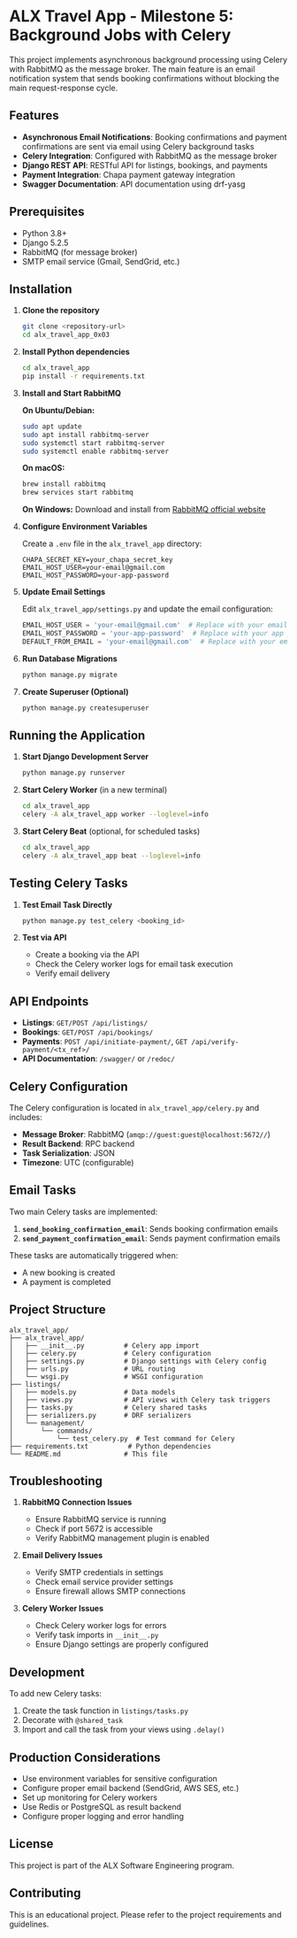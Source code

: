 # ALX Travel App - Milestone 5: Background Jobs with Celery

This project implements asynchronous background processing using Celery with RabbitMQ as the message broker. The main feature is an email notification system that sends booking confirmations without blocking the main request-response cycle.

## Features

- **Asynchronous Email Notifications**: Booking confirmations and payment confirmations are sent via email using Celery background tasks
- **Celery Integration**: Configured with RabbitMQ as the message broker
- **Django REST API**: RESTful API for listings, bookings, and payments
- **Payment Integration**: Chapa payment gateway integration
- **Swagger Documentation**: API documentation using drf-yasg

## Prerequisites

- Python 3.8+
- Django 5.2.5
- RabbitMQ (for message broker)
- SMTP email service (Gmail, SendGrid, etc.)

## Installation

1. **Clone the repository**
   ```bash
   git clone <repository-url>
   cd alx_travel_app_0x03
   ```

2. **Install Python dependencies**
   ```bash
   cd alx_travel_app
   pip install -r requirements.txt
   ```

3. **Install and Start RabbitMQ**

   **On Ubuntu/Debian:**
   ```bash
   sudo apt update
   sudo apt install rabbitmq-server
   sudo systemctl start rabbitmq-server
   sudo systemctl enable rabbitmq-server
   ```

   **On macOS:**
   ```bash
   brew install rabbitmq
   brew services start rabbitmq
   ```

   **On Windows:**
   Download and install from [RabbitMQ official website](https://www.rabbitmq.com/download.html)

4. **Configure Environment Variables**
   
   Create a `.env` file in the `alx_travel_app` directory:
   ```env
   CHAPA_SECRET_KEY=your_chapa_secret_key
   EMAIL_HOST_USER=your-email@gmail.com
   EMAIL_HOST_PASSWORD=your-app-password
   ```

5. **Update Email Settings**
   
   Edit `alx_travel_app/settings.py` and update the email configuration:
   ```python
   EMAIL_HOST_USER = 'your-email@gmail.com'  # Replace with your email
   EMAIL_HOST_PASSWORD = 'your-app-password'  # Replace with your app password
   DEFAULT_FROM_EMAIL = 'your-email@gmail.com'  # Replace with your email
   ```

6. **Run Database Migrations**
   ```bash
   python manage.py migrate
   ```

7. **Create Superuser (Optional)**
   ```bash
   python manage.py createsuperuser
   ```

## Running the Application

1. **Start Django Development Server**
   ```bash
   python manage.py runserver
   ```

2. **Start Celery Worker** (in a new terminal)
   ```bash
   cd alx_travel_app
   celery -A alx_travel_app worker --loglevel=info
   ```

3. **Start Celery Beat** (optional, for scheduled tasks)
   ```bash
   cd alx_travel_app
   celery -A alx_travel_app beat --loglevel=info
   ```

## Testing Celery Tasks

1. **Test Email Task Directly**
   ```bash
   python manage.py test_celery <booking_id>
   ```

2. **Test via API**
   - Create a booking via the API
   - Check the Celery worker logs for email task execution
   - Verify email delivery

## API Endpoints

- **Listings**: `GET/POST /api/listings/`
- **Bookings**: `GET/POST /api/bookings/`
- **Payments**: `POST /api/initiate-payment/`, `GET /api/verify-payment/<tx_ref>/`
- **API Documentation**: `/swagger/` or `/redoc/`

## Celery Configuration

The Celery configuration is located in `alx_travel_app/celery.py` and includes:

- **Message Broker**: RabbitMQ (`amqp://guest:guest@localhost:5672//`)
- **Result Backend**: RPC backend
- **Task Serialization**: JSON
- **Timezone**: UTC (configurable)

## Email Tasks

Two main Celery tasks are implemented:

1. **`send_booking_confirmation_email`**: Sends booking confirmation emails
2. **`send_payment_confirmation_email`**: Sends payment confirmation emails

These tasks are automatically triggered when:
- A new booking is created
- A payment is completed

## Project Structure

```
alx_travel_app/
├── alx_travel_app/
│   ├── __init__.py          # Celery app import
│   ├── celery.py            # Celery configuration
│   ├── settings.py          # Django settings with Celery config
│   ├── urls.py              # URL routing
│   └── wsgi.py              # WSGI configuration
├── listings/
│   ├── models.py            # Data models
│   ├── views.py             # API views with Celery task triggers
│   ├── tasks.py             # Celery shared tasks
│   ├── serializers.py       # DRF serializers
│   └── management/
│       └── commands/
│           └── test_celery.py  # Test command for Celery
├── requirements.txt          # Python dependencies
└── README.md                # This file
```

## Troubleshooting

1. **RabbitMQ Connection Issues**
   - Ensure RabbitMQ service is running
   - Check if port 5672 is accessible
   - Verify RabbitMQ management plugin is enabled

2. **Email Delivery Issues**
   - Verify SMTP credentials in settings
   - Check email service provider settings
   - Ensure firewall allows SMTP connections

3. **Celery Worker Issues**
   - Check Celery worker logs for errors
   - Verify task imports in `__init__.py`
   - Ensure Django settings are properly configured

## Development

To add new Celery tasks:

1. Create the task function in `listings/tasks.py`
2. Decorate with `@shared_task`
3. Import and call the task from your views using `.delay()`

## Production Considerations

- Use environment variables for sensitive configuration
- Configure proper email backend (SendGrid, AWS SES, etc.)
- Set up monitoring for Celery workers
- Use Redis or PostgreSQL as result backend
- Configure proper logging and error handling

## License

This project is part of the ALX Software Engineering program.

## Contributing

This is an educational project. Please refer to the project requirements and guidelines.
